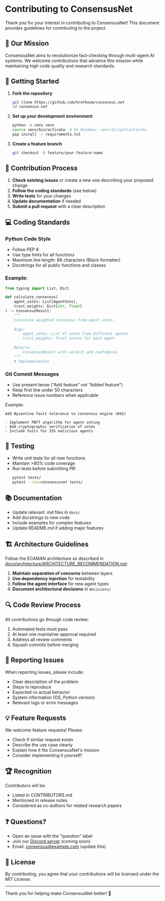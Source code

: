 # Contributing to ConsensusNet

Thank you for your interest in contributing to ConsensusNet! This document provides guidelines for contributing to the project.

## 🎯 Our Mission

ConsensusNet aims to revolutionize fact-checking through multi-agent AI systems. We welcome contributions that advance this mission while maintaining high code quality and research standards.

## 🚀 Getting Started

1. **Fork the repository**
   ```bash
   git clone https://github.com/hretheum/consensus.net
   cd consensus.net
   ```

2. **Set up your development environment**
   ```bash
   python -m venv venv
   source venv/bin/activate  # On Windows: venv\Scripts\activate
   pip install -r requirements.txt
   ```

3. **Create a feature branch**
   ```bash
   git checkout -b feature/your-feature-name
   ```

## 📝 Contribution Process

1. **Check existing issues** or create a new one describing your proposed change
2. **Follow the coding standards** (see below)
3. **Write tests** for your changes
4. **Update documentation** if needed
5. **Submit a pull request** with a clear description

## 💻 Coding Standards

### Python Code Style
- Follow PEP 8
- Use type hints for all functions
- Maximum line length: 88 characters (Black formatter)
- Docstrings for all public functions and classes

### Example:
```python
from typing import List, Dict

def calculate_consensus(
    agent_votes: List[AgentVote], 
    trust_weights: Dict[str, float]
) -> ConsensusResult:
    """
    Calculate weighted consensus from agent votes.
    
    Args:
        agent_votes: List of votes from different agents
        trust_weights: Trust scores for each agent
        
    Returns:
        ConsensusResult with verdict and confidence
    """
    # Implementation
```

### Git Commit Messages
- Use present tense ("Add feature" not "Added feature")
- Keep first line under 50 characters
- Reference issue numbers when applicable

Example:
```
Add Byzantine fault tolerance to consensus engine (#42)

- Implement PBFT algorithm for agent voting
- Add cryptographic verification of votes
- Include tests for 33% malicious agents
```

## 🧪 Testing

- Write unit tests for all new functions
- Maintain >80% code coverage
- Run tests before submitting PR:
  ```bash
  pytest tests/
  pytest --cov=consensusnet tests/
  ```

## 📚 Documentation

- Update relevant .md files in `docs/`
- Add docstrings to new code
- Include examples for complex features
- Update README.md if adding major features

## 🏗️ Architecture Guidelines

Follow the ECAMAN architecture as described in [docs/architecture/ARCHITECTURE_RECOMMENDATION.md](docs/architecture/ARCHITECTURE_RECOMMENDATION.md):

1. **Maintain separation of concerns** between layers
2. **Use dependency injection** for testability
3. **Follow the agent interface** for new agent types
4. **Document architectural decisions** in `decisions/`

## 🔍 Code Review Process

All contributions go through code review:
1. Automated tests must pass
2. At least one maintainer approval required
3. Address all review comments
4. Squash commits before merging

## 🐛 Reporting Issues

When reporting issues, please include:
- Clear description of the problem
- Steps to reproduce
- Expected vs actual behavior
- System information (OS, Python version)
- Relevant logs or error messages

## 💡 Feature Requests

We welcome feature requests! Please:
- Check if similar request exists
- Describe the use case clearly
- Explain how it fits ConsensusNet's mission
- Consider implementing it yourself!

## 🏆 Recognition

Contributors will be:
- Listed in CONTRIBUTORS.md
- Mentioned in release notes
- Considered as co-authors for related research papers

## ❓ Questions?

- Open an issue with the "question" label
- Join our [Discord server](https://discord.gg/consensusnet) (coming soon)
- Email: consensus@example.com (update this)

## 📜 License

By contributing, you agree that your contributions will be licensed under the MIT License.

---

Thank you for helping make ConsensusNet better! 🎉